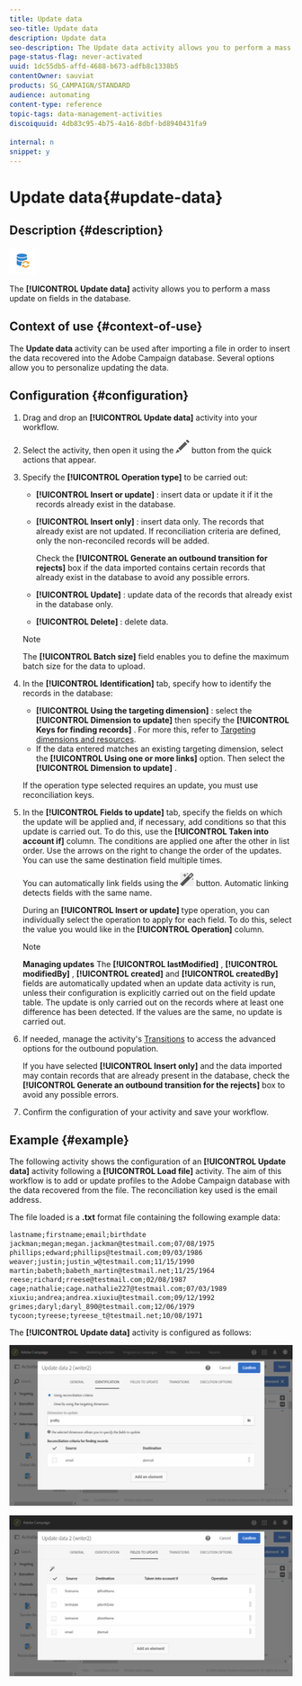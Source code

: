 ```yaml
---
title: Update data
seo-title: Update data
description: Update data
seo-description: The Update data activity allows you to perform a mass update on fields in the database.
page-status-flag: never-activated
uuid: 1dc55db5-affd-4688-b673-adfb8c1338b5
contentOwner: sauviat
products: SG_CAMPAIGN/STANDARD
audience: automating
content-type: reference
topic-tags: data-management-activities
discoiquuid: 4db83c95-4b75-4a16-8dbf-bd8940431fa9

internal: n
snippet: y
---
```


# Update data{#update-data}

## Description {#description}

![](assets/data_update.png)

The **[!UICONTROL Update data]** activity allows you to perform a mass update on fields in the database.

## Context of use {#context-of-use}

The **Update data** activity can be used after importing a file in order to insert the data recovered into the Adobe Campaign database. Several options allow you to personalize updating the data.

## Configuration {#configuration}

1. Drag and drop an **[!UICONTROL Update data]** activity into your workflow.
1. Select the activity, then open it using the ![](assets/edit_darkgrey-24px.png) button from the quick actions that appear.
1. Specify the **[!UICONTROL Operation type]** to be carried out:

    * **[!UICONTROL Insert or update]** : insert data or update it if it the records already exist in the database.
    * **[!UICONTROL Insert only]** : insert data only. The records that already exist are not updated. If reconciliation criteria are defined, only the non-reconciled records will be added.

      Check the **[!UICONTROL Generate an outbound transition for rejects]** box if the data imported contains certain records that already exist in the database to avoid any possible errors.
    
    * **[!UICONTROL Update]** : update data of the records that already exist in the database only.
    * **[!UICONTROL Delete]** : delete data.

   >[!NOTE]
   >
   >The **[!UICONTROL Batch size]** field enables you to define the maximum batch size for the data to upload.

1. In the **[!UICONTROL Identification]** tab, specify how to identify the records in the database:

    * **[!UICONTROL Using the targeting dimension]** : select the **[!UICONTROL Dimension to update]** then specify the **[!UICONTROL Keys for finding records]** . For more this, refer to [Targeting dimensions and resources](../../automating/using/query.md#targeting-dimensions-and-resources).
    * If the data entered matches an existing targeting dimension, select the **[!UICONTROL Using one or more links]** option. Then select the **[!UICONTROL Dimension to update]** .

   If the operation type selected requires an update, you must use reconciliation keys.

1. In the **[!UICONTROL Fields to update]** tab, specify the fields on which the update will be applied and, if necessary, add conditions so that this update is carried out. To do this, use the **[!UICONTROL Taken into account if]** column. The conditions are applied one after the other in list order. Use the arrows on the right to change the order of the updates. You can use the same destination field multiple times.

   You can automatically link fields using the ![](assets/wkf_magic_wand-24px.png) button. Automatic linking detects fields with the same name.

   During an **[!UICONTROL Insert or update]** type operation, you can individually select the operation to apply for each field. To do this, select the value you would like in the **[!UICONTROL Operation]** column.

   >[!NOTE]
   >
   >**Managing updates** The **[!UICONTROL lastModified]** , **[!UICONTROL modifiedBy]** , **[!UICONTROL created]** and **[!UICONTROL createdBy]** fields are automatically updated when an update data activity is run, unless their configuration is explicitly carried out on the field update table. The update is only carried out on the records where at least one difference has been detected. If the values are the same, no update is carried out.

1. If needed, manage the activity's [Transitions](../../automating/using/executing-a-workflow.md#managing-an-activity-s-outbound-transitions) to access the advanced options for the outbound population.

   If you have selected **[!UICONTROL Insert only]** and the data imported may contain records that are already present in the database, check the **[!UICONTROL Generate an outbound transition for the rejects]** box to avoid any possible errors.

1. Confirm the configuration of your activity and save your workflow.

## Example {#example}

The following activity shows the configuration of an **[!UICONTROL Update data]** activity following a **[!UICONTROL Load file]** activity. The aim of this workflow is to add or update profiles to the Adobe Campaign database with the data recovered from the file. The reconciliation key used is the email address.

The file loaded is a **.txt** format file containing the following example data:

```
lastname;firstname;email;birthdate
jackman;megan;megan.jackman@testmail.com;07/08/1975
phillips;edward;phillips@testmail.com;09/03/1986
weaver;justin;justin_w@testmail.com;11/15/1990
martin;babeth;babeth_martin@testmail.net;11/25/1964
reese;richard;rreese@testmail.com;02/08/1987
cage;nathalie;cage.nathalie227@testmail.com;07/03/1989
xiuxiu;andrea;andrea.xiuxiu@testmail.com;09/12/1992
grimes;daryl;daryl_890@testmail.com;12/06/1979
tycoon;tyreese;tyreese_t@testmail.net;10/08/1971
```

The **[!UICONTROL Update data]** activity is configured as follows:

![](assets/deduplication_example2_writer1.png)

![](assets/deduplication_example2_writer2.png)


